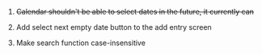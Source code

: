 1. ~~Calendar shouldn't be able to select dates in the future, it currently can~~

2. Add select next empty date button to the add entry screen

3. Make search function case-insensitive